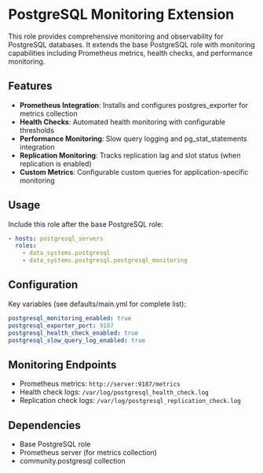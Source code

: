 # PostgreSQL Monitoring Extension

This role provides comprehensive monitoring and observability for PostgreSQL databases. It extends the base PostgreSQL role with monitoring capabilities including Prometheus metrics, health checks, and performance monitoring.

## Features

- **Prometheus Integration**: Installs and configures postgres_exporter for metrics collection
- **Health Checks**: Automated health monitoring with configurable thresholds
- **Performance Monitoring**: Slow query logging and pg_stat_statements integration
- **Replication Monitoring**: Tracks replication lag and slot status (when replication is enabled)
- **Custom Metrics**: Configurable custom queries for application-specific monitoring

## Usage

Include this role after the base PostgreSQL role:

```yaml
- hosts: postgresql_servers
  roles:
    - data_systems.postgresql
    - data_systems.postgresql.postgresql_monitoring
```

## Configuration

Key variables (see defaults/main.yml for complete list):

```yaml
postgresql_monitoring_enabled: true
postgresql_exporter_port: 9187
postgresql_health_check_enabled: true
postgresql_slow_query_log_enabled: true
```

## Monitoring Endpoints

- Prometheus metrics: `http://server:9187/metrics`
- Health check logs: `/var/log/postgresql_health_check.log`
- Replication check logs: `/var/log/postgresql_replication_check.log`

## Dependencies

- Base PostgreSQL role
- Prometheus server (for metrics collection)
- community.postgresql collection
